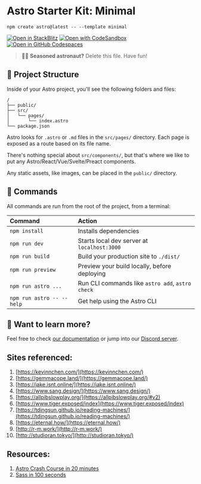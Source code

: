# Astro Starter Kit: Minimal

```
npm create astro@latest -- --template minimal
```

[![Open in StackBlitz](https://developer.stackblitz.com/img/open_in_stackblitz.svg)](https://stackblitz.com/github/withastro/astro/tree/latest/examples/minimal)
[![Open with CodeSandbox](https://assets.codesandbox.io/github/button-edit-lime.svg)](https://codesandbox.io/p/sandbox/github/withastro/astro/tree/latest/examples/minimal)
[![Open in GitHub Codespaces](https://github.com/codespaces/badge.svg)](https://codespaces.new/withastro/astro?devcontainer_path=.devcontainer/minimal/devcontainer.json)

> 🧑‍🚀 **Seasoned astronaut?** Delete this file. Have fun!

## 🚀 Project Structure

Inside of your Astro project, you'll see the following folders and files:

```
/
├── public/
├── src/
│   └── pages/
│       └── index.astro
└── package.json
```

Astro looks for `.astro` or `.md` files in the `src/pages/` directory. Each page is exposed as a route based on its file name.

There's nothing special about `src/components/`, but that's where we like to put any Astro/React/Vue/Svelte/Preact components.

Any static assets, like images, can be placed in the `public/` directory.

## 🧞 Commands

All commands are run from the root of the project, from a terminal:

| Command                   | Action                                           |
| :------------------------ | :----------------------------------------------- |
| `npm install`             | Installs dependencies                            |
| `npm run dev`             | Starts local dev server at `localhost:3000`      |
| `npm run build`           | Build your production site to `./dist/`          |
| `npm run preview`         | Preview your build locally, before deploying     |
| `npm run astro ...`       | Run CLI commands like `astro add`, `astro check` |
| `npm run astro -- --help` | Get help using the Astro CLI                     |

## 👀 Want to learn more?

Feel free to check [our documentation](https://docs.astro.build) or jump into our [Discord server](https://astro.build/chat).

## Sites referenced:
1. [https://kevinnchen.com/](https://kevinnchen.com/)
2. [https://gemmacope.land/](https://gemmacope.land/)
3. [https://jake.isnt.online/](https://jake.isnt.online/)
4. [https://www.sang.design/](https://www.sang.design/)
5. [https://allpibslowplay.org/](https://allpibslowplay.org/#v2)
6. [https://www.tiger.exposed/index](https://www.tiger.exposed/index)
7. [https://tdingsun.github.io/reading-machines/](https://tdingsun.github.io/reading-machines/)
8. [https://eternal.how/](https://eternal.how/)
9. [http://r-m.work/](http://r-m.work/)
10. [http://studioran.tokyo/](http://studioran.tokyo/)
## Resources:
1. [Astro Crash Course in 20 minutes](https://www.youtube.com/watch?v=zrPVTf761OI&t=4s)
2. [Sass in 100 seconds](https://www.youtube.com/watch?v=akDIJa0AP5c)